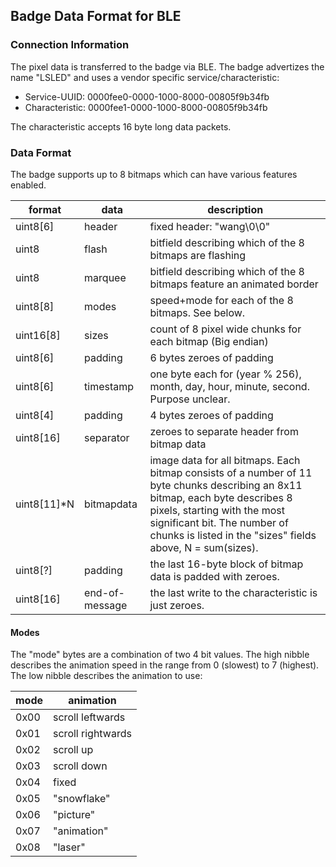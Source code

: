 ## Badge Data Format for BLE

### Connection Information

The pixel data is transferred to the badge via BLE. The badge advertizes the name "LSLED" and uses a vendor specific service/characteristic:

- Service-UUID: 0000fee0-0000-1000-8000-00805f9b34fb
- Characteristic: 0000fee1-0000-1000-8000-00805f9b34fb

The characteristic accepts 16 byte long data packets.

### Data Format

The badge supports up to 8 bitmaps which can have various features enabled.

| format    | data      | description  |
| --------- | --------- | ------------ |
| uint8[6]  | header    | fixed header: "wang\0\0" |
| uint8     | flash     | bitfield describing which of the 8 bitmaps are flashing |
| uint8     | marquee   | bitfield describing which of the 8 bitmaps feature an animated border |
| uint8[8]  | modes     | speed+mode for each of the 8 bitmaps. See below. |
| uint16[8] | sizes     | count of 8 pixel wide chunks for each bitmap (Big endian) |
| uint8[6]  | padding   | 6 bytes zeroes of padding
| uint8[6]  | timestamp | one byte each for (year % 256), month, day, hour, minute, second. Purpose unclear.
| uint8[4]  | padding   | 4 bytes zeroes of padding
| uint8[16] | separator | zeroes to separate header from bitmap data |
| uint8[11]\*N | bitmapdata | image data for all bitmaps. Each bitmap consists of a number of 11 byte chunks describing an 8x11 bitmap, each byte describes 8 pixels, starting with the most significant bit. The number of chunks is listed in the "sizes" fields above, N = sum(sizes). |
| uint8[?] | padding | the last 16-byte block of bitmap data is padded with zeroes. |
| uint8[16] | end-of-message | the last write to the characteristic is just zeroes. |


#### Modes

The "mode" bytes are a combination of two 4 bit values. The high nibble describes the animation speed in the range from 0 (slowest) to 7 (highest). The low nibble describes the animation to use:

| mode | animation         |
|------|-------------------|
| 0x00 | scroll leftwards  |
| 0x01 | scroll rightwards |
| 0x02 | scroll up         |
| 0x03 | scroll down       |
| 0x04 | fixed             |
| 0x05 | "snowflake"       |
| 0x06 | "picture"         |
| 0x07 | "animation"       |
| 0x08 | "laser"           |

